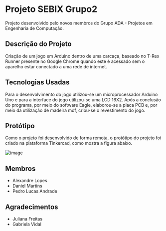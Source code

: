# Projeto SEBIX Grupo2
Projeto desenvolvido pelo novos membros do Grupo ADA - Projetos em Engenharia de Computação.

## Descrição do Projeto
Criação de um jogo em Arduino dentro de uma carcaça, baseado no T-Rex Runner presente no Google Chrome quando este é acessado sem o aparelho estar conectado a uma rede de internet.

## Tecnologias Usadas
Para o desenvolvimento do jogo utilizou-se um microprocessador Arduino Uno e para a interface do jogo utilizou-se uma LCD 16X2. Após a conclusão do programa, por meio do software Eagle, elaborou-se a placa PCB e, por meio da utilização de madeira mdf, criou-se o revestimento do jogo.

## Protótipo

Como o projeto foi desenvolvido de forma remota, o protótipo do projeto foi criado na plataforma Tinkercad, como mostra a figura abaixo.

![image](https://user-images.githubusercontent.com/65917938/115998919-09b39500-a5c0-11eb-924d-6447c04a335b.png)


## Membros
- Alexandre Lopes 
- Daniel Martins 
- Pedro Lucas Andrade 

## Agradecimentos
- Juliana Freitas 
- Gabriela Vidal 
